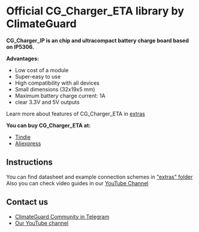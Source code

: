 # [](https://github.com/climateguard/CG_Charger_ETA#official-library-for-cg_charger_eta-by-climateguard)Official CG_Charger_ETA library by ClimateGuard

**CG_Charger_IP is an chip and ultracompact battery charge board based on IP5306.**

**Advantages:**
- Low cost of a module  
- Super-easy to use  
- High compatibility with all devices  
- Small dimensions (32x19x5 mm)  
- Maximum battery charge current: 1A
- clear 3.3V and 5V outputs

Learn more about features of CG_Charger_ETA in [extras](https://github.com/climateguard/CG_charger_BQ/blob/main/extras)

**You can buy CG_Charger_ETA at:**

-  [Tindie](https://www.tindie.com/stores/climateguard/)  
-  [Aliexpress](https://aliexpress.ru/store/all-wholesale-products/910985005.html)  


## [](https://github.com/climateguard/CG_Charger_ETA#instructions)Instructions

You can find datasheet and example connection schemes in  ["extras" folder](https://github.com/climateguard/CG_charger_BQ/blob/main/extras)  
Also you can check video guides in our [YouTube Channel](https://www.youtube.com/channel/UCp0ztK0nSK1sWZI-IgQqJeQ)


## [](https://github.com/climateguard/CG-Charger_ETA#contact-us)Contact us
- [ClimateGuard Community in Telegram](https://t.me/climateguard_community)  
- [Our YouTube channel](https://www.youtube.com/channel/UCp0ztK0nSK1sWZI-IgQqJeQ)
